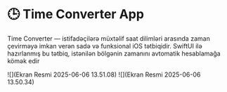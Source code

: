 # 🕒 Time Converter App

Time Converter — istifadəçilərə müxtəlif saat dilimləri arasında zaman çevirməyə imkan verən sadə və funksional iOS tətbiqidir. SwiftUI ilə hazırlanmış bu tətbiq, istənilən bölgənin zamanını avtomatik hesablamağa kömək edir

![](Ekran Resmi 2025-06-06 13.51.08)
![](Ekran Resmi 2025-06-06 13.50.34)
